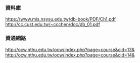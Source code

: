 ### 資料庫
https://www.mis.nsysu.edu.tw/db-book/PDF/Ch1.pdf
http://cc.cust.edu.tw/~ccchen/doc/db_01.pdf

### 資通網路
http://ocw.nthu.edu.tw/ocw/index.php?page=course&cid=13&
http://ocw.nthu.edu.tw/ocw/index.php?page=course&cid=14&
